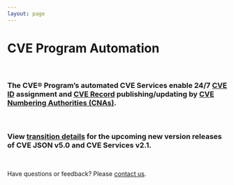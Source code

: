```yaml
---
layout: page
---
```


<h1 class="site-title">CVE Program Automation</h1>
<br>
<div class="jumbotron">
  <h3>The CVE® Program’s automated CVE Services enable 24/7 <a href="https://www.cve.org/ResourcesSupport/Glossary?activeTerm=glossaryCVEID">CVE ID</a> assignment and <a href="https://www.cve.org/ResourcesSupport/Glossary?activeTerm=glossaryRecord">CVE Record</a> publishing/updating by <a href="https://www.cve.org/ProgramOrganization/CNAs">CVE Numbering Authorities (CNAs)</a>.</h3>
  <br>
  <h3>View <a href="https://cveproject.github.io/automation-transition">transition details</a> for the upcoming new version releases of CVE JSON v5.0 and CVE Services v2.1.</h3>
  <br>
</div>

<p class="lead text-center">Have questions or feedback? Please <a href="https://cveform.mitre.org/">contact us</a>.</p>
